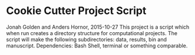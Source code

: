 # Cookie Cutter Project Script
Jonah Golden and Anders Hornor, 2015-10-27
This project is a script which when run creates a directory structure for computational projects.
The script will make the following subdirectories: data, results, bin and manuscript.
Dependencies: Bash Shell, terminal or something comparable.
